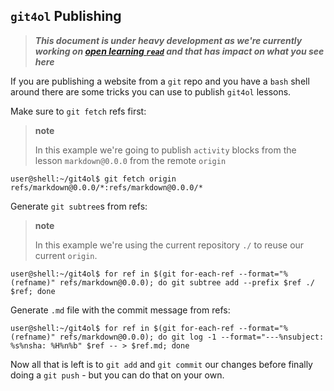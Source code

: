 ## `git4ol` Publishing

> ***This document is under heavy development as we're currently working on [open learning `read`](//github.com/open-learning/read) and that has impact on what you see here***

If you are publishing a website from a `git` repo and you have a `bash` shell around there are some tricks you can use to publish `git4ol` lessons.

Make sure to `git fetch` refs first:

> **note**
>
> In this example we're going to publish `activity` blocks from the lesson `markdown@0.0.0` from the remote `origin`

```shell
user@shell:~/git4ol$ git fetch origin refs/markdown@0.0.0/*:refs/markdown@0.0.0/*
```

Generate `git subtree`s from refs:

> **note**
>
> In this example we're using the current repository `./` to reuse our current `origin`.

```shell
user@shell:~/git4ol$ for ref in $(git for-each-ref --format="%(refname)" refs/markdown@0.0.0); do git subtree add --prefix $ref ./ $ref; done
```

Generate `.md` file with the commit message from refs:

```shell
user@shell:~/git4ol$ for ref in $(git for-each-ref --format="%(refname)" refs/markdown@0.0.0); do git log -1 --format="---%nsubject: %s%nsha: %H%n%b" $ref -- > $ref.md; done
```

Now all that is left is to `git add` and `git commit` our changes before finally doing a `git push` - but you can do that on your own. 
